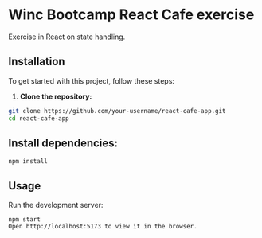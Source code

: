 # Winc Bootcamp React Cafe exercise

Exercise in React on state handling. 

## Installation

To get started with this project, follow these steps:

1. **Clone the repository:**

```bash
git clone https://github.com/your-username/react-cafe-app.git
cd react-cafe-app
```
## Install dependencies:
```
npm install
```
## Usage
Run the development server:
```
npm start
Open http://localhost:5173 to view it in the browser.
```
